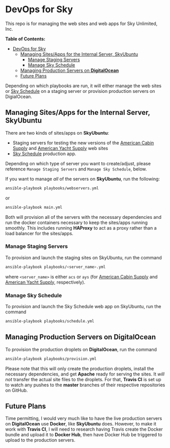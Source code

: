 # DevOps for Sky

This repo is for managing the web sites and web apps for Sky Unlimited, Inc.

**Table of Contents:**

- [DevOps for Sky](#devops-for-sky)
  - [Managing Sites/Apps for the Internal Server, SkyUbuntu](#managing-sitesapps-for-the-internal-server-skyubuntu)
    - [Manage Staging Servers](#manage-staging-servers)
    - [Manage Sky Schedule](#manage-sky-schedule)
  - [Managing Production Servers on **DigitalOcean**](#managing-production-servers-on-digitalocean)
  - [Future Plans](#future-plans)

Depending on which playbooks are run, it will either manage the web sites or [Sky Schedule][schedule] on a staging server or provision production servers on DigialOcean.

## Managing Sites/Apps for the Internal Server, SkyUbuntu

There are two kinds of sites/apps on **SkyUbuntu**:

- Staging servers for testing the new versions of the [American Cabin Supply][cabin] and [American Yacht Supply][yacht] web sites
- [Sky Schedule][schedule] production app.

Depending on which type of server you want to create/adjust, please reference `Manage Staging Servers` and `Manage Sky Schedule`, below.

If you want to manage _all_ of the servers on **SkyUbuntu**, run the following:

```sh
ansible-playbook playbooks/webservers.yml
```

or

```sh
ansible-playbook main.yml
```

Both will provision all of the servers with the necessary dependencies and run the docker containers necessary to keep the sites/apps running smoothly. This includes running **HAProxy** to act as a proxy rather than a load balancer for the sites/apps.

### Manage Staging Servers

To provision and launch the staging sites on SkyUbuntu, run the command

```sh
ansible-playbook playbooks/<server_name>.yml
```

where `<server_name>` is either `acs` or `ays` (for [American Cabin Supply][cabin] and [American Yacht Supply][yacht], respectively).

### Manage Sky Schedule

To provision and launch the Sky Schedule web app on SkyUbuntu, run the command

```sh
ansible-playbook playbooks/schedule.yml
```

## Managing Production Servers on **DigitalOcean**

To provision the production droplets on **DigitalOcean**, run the command

```sh
ansible-playbook playbooks/provision.yml
```

Please note that this will only create the production droplets, install the necessary dependencies, and get **Apache** ready for serving the sites. It _will not_ transfer the actual site files to the droplets. For that, **Travis CI** is set up to watch any pushes to the **master** branches of their respective repositories on GitHub.

## Future Plans

Time permitting, I would very much like to have the live production servers on **DigitalOcean** use **Docker**, like **SkyUbuntu** does. However, to make it work with **Travis CI**, I will need to research having Travis create the Docker bundle and upload it to **Docker Hub**, then have Docker Hub be triggered to upload to the production servers.

[schedule]: https://github.com/SturmB/sky-schedule
[cabin]: https://github.com/skyunlimitedinc/acs
[yacht]: https://github.com/skyunlimitedinc/ays
